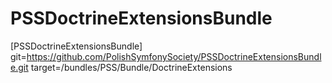 PSSDoctrineExtensionsBundle
========================
    
[PSSDoctrineExtensionsBundle]
    git=https://github.com/PolishSymfonySociety/PSSDoctrineExtensionsBundle.git
    target=/bundles/PSS/Bundle/DoctrineExtensions

